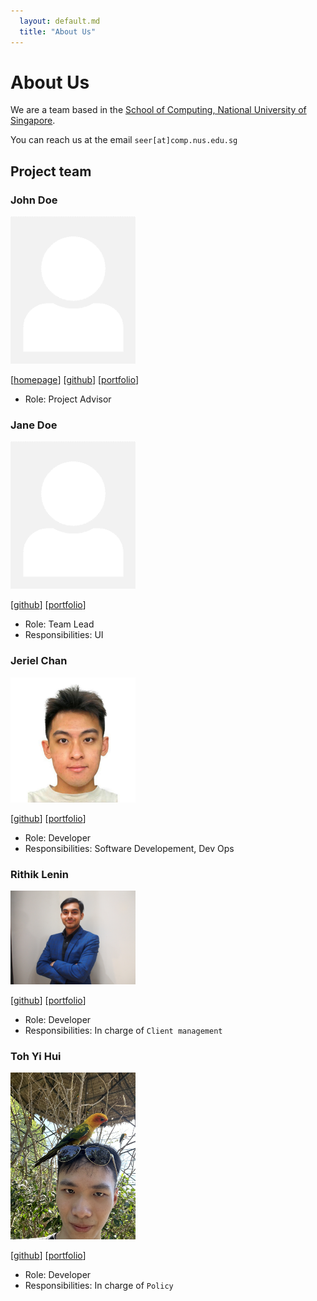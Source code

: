 ```yaml
---
  layout: default.md
  title: "About Us"
---
```


# About Us

We are a team based in the [School of Computing, National University of Singapore](http://www.comp.nus.edu.sg).

You can reach us at the email `seer[at]comp.nus.edu.sg`

## Project team

### John Doe

<img src="images/johndoe.png" width="200px">

[[homepage](http://www.comp.nus.edu.sg/~damithch)]
[[github](https://github.com/johndoe)]
[[portfolio](team/johndoe.md)]

* Role: Project Advisor

### Jane Doe

<img src="images/johndoe.png" width="200px">

[[github](http://github.com/johndoe)]
[[portfolio](team/johndoe.md)]

* Role: Team Lead
* Responsibilities: UI

### Jeriel Chan

<img src="images/nimastic.png" width="200px">

[[github](http://github.com/nimastic)] [[portfolio](team/nimastic.md)]

* Role: Developer
* Responsibilities: Software Developement, Dev Ops

### Rithik Lenin

<img src="images/rithiklenin.png" width="200px">

[[github](http://github.com/rithiklenin)]
[[portfolio](team/rithiklenin.md)]

* Role: Developer
* Responsibilities: In charge of ```Client management```

### Toh Yi Hui

<img src="images/yihuididi.png" width="200px">

[[github](http://github.com/yihuididi)]
[[portfolio](team/yihuididi.md)]

* Role: Developer
* Responsibilities: In charge of `Policy`
